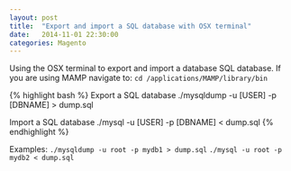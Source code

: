 ```yaml
---
layout: post
title:  "Export and import a SQL database with OSX terminal"
date:   2014-11-01 22:30:00
categories: Magento
---
```


Using the OSX terminal to export and import a database SQL database.
If you are using MAMP navigate to: `cd /applications/MAMP/library/bin`

{% highlight bash %}
Export a SQL database
./mysqldump -u [USER] -p [DBNAME] > dump.sql

Import a SQL database
./mysql -u [USER] -p [DBNAME] < dump.sql
{% endhighlight %}

Examples:
`./mysqldump -u root -p mydb1 > dump.sql`
`./mysql -u root -p mydb2 < dump.sql`